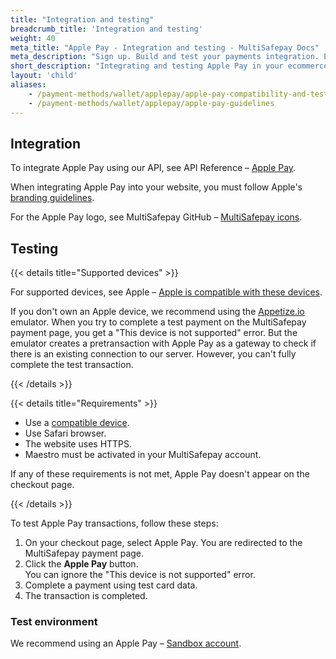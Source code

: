 ```yaml
---
title: "Integration and testing"
breadcrumb_title: 'Integration and testing'
weight: 40
meta_title: "Apple Pay - Integration and testing - MultiSafepay Docs"
meta_description: "Sign up. Build and test your payments integration. Explore our products and services. Use our API Reference, SDKs, and wrappers. Get support."
short_description: "Integrating and testing Apple Pay in your ecommerce platform"
layout: 'child'
aliases:
    - /payment-methods/wallet/applepay/apple-pay-compatibility-and-testing
    - /payment-methods/wallet/applepay/apple-pay-guidelines
---
```

## Integration
To integrate Apple Pay using our API, see API Reference – [Apple Pay](/api/#applepay).

When integrating Apple Pay into your website, you must follow Apple's [branding guidelines](https://developer.apple.com/apple-pay/marketing).

For the Apple Pay logo, see MultiSafepay GitHub – [MultiSafepay icons](https://github.com/MultiSafepay/MultiSafepay-icons).

## Testing

{{< details title="Supported devices" >}}

For supported devices, see Apple – [Apple is compatible with these devices](https://support.apple.com/en-us/HT208531).

If you don't own an Apple device, we recommend using the [Appetize.io](https://appetize.io) emulator. When you try to complete a test payment on the MultiSafepay payment page, you get a "This device is not supported" error. But the emulator creates a pretransaction with Apple Pay as a gateway to check if there is an existing connection to our server. However, you can't fully complete the test transaction.

{{< /details >}}

{{< details title="Requirements" >}}

- Use a [compatible device](https://support.apple.com/en-us/HT208531).
- Use Safari browser.
- The website uses HTTPS.
- Maestro must be activated in your MultiSafepay account.

If any of these requirements is not met, Apple Pay doesn't appear on the checkout page.

{{< /details >}}

To test Apple Pay transactions, follow these steps:

1. On your checkout page, select Apple Pay. You are redirected to the MultiSafepay payment page. 
2. Click the **Apple Pay** button.  
    You can ignore the "This device is not supported" error.
3. Complete a payment using test card data.
4. The transaction is completed.

### Test environment

We recommend using an Apple Pay – [Sandbox account](https://developer.apple.com/apple-pay/sandbox-testing).


